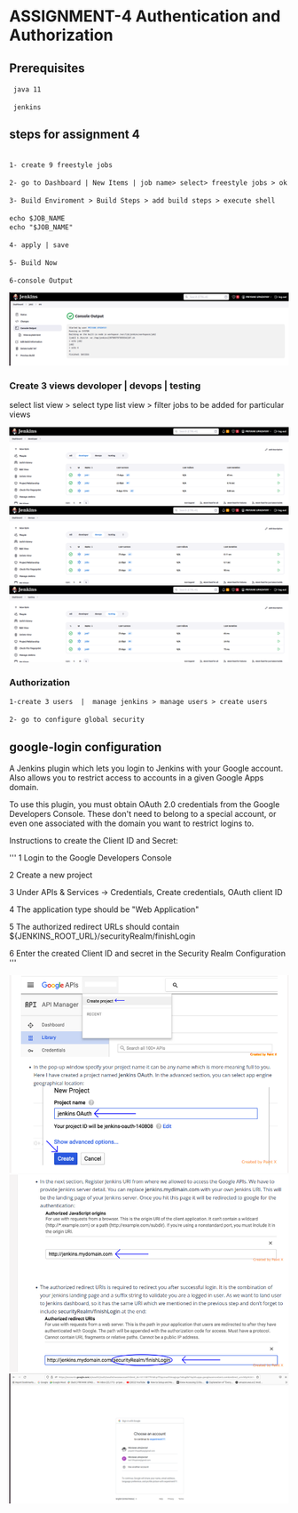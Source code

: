 # ASSIGNMENT-4 Authentication and Authorization 

## Prerequisites
```
 java 11 

 jenkins 
```


## steps for assignment 4
```

1- create 9 freestyle jobs

2- go to Dashboard | New Items | job name> select> freestyle jobs > ok

3- Build Enviroment > Build Steps > add build steps > execute shell

echo $JOB_NAME  
echo "$JOB_NAME"

4- apply | save

5- Build Now

6-console Output

```

<img src=./snaps/4.png>






### Create 3 views devoloper | devops | testing
select list view > select type list view > filter jobs to be added for particular views 

<img src=./snaps/1.png>

<img src=./snaps/2.png>

<img src=./snaps/3.png>


### Authorization
```
1-create 3 users  |  manage jenkins > manage users > create users

2- go to configure global security 

```





## google-login configuration

A Jenkins plugin which lets you login to Jenkins with your Google account. Also allows you to restrict access to accounts in a given Google Apps domain.

To use this plugin, you must obtain OAuth 2.0 credentials from the Google Developers Console. These don't need to belong to a special account, or even one associated with the domain you want to restrict logins to.

Instructions to create the Client ID and Secret:

'''
   1 Login to the Google Developers Console

   2 Create a new project

   3 Under APIs & Services -> Credentials, Create credentials, OAuth client ID

   4 The application type should be "Web Application"

   5 The authorized redirect URLs should contain ${JENKINS_ROOT_URL}/securityRealm/finishLogin

   6 Enter the created Client ID and secret in the Security Realm Configuration
'''



<img src=./snaps/5.png>

<img src=./snaps/6.png>


<img src=./snaps/7.png>
